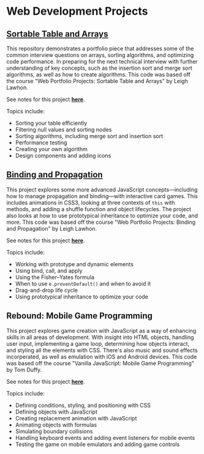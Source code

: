 # Web Development Projects

## [Sortable Table and Arrays](https://brennanbrown.github.io/javascript-projects/sortable-tables)

This repository demonstrates a portfolio piece that addresses some of the common interview questions on arrays, sorting algorithms, and optimizing code performance. In preparing for the next technical interview with further understanding of key concepts, such as the insertion sort and merge sort algorithms, as well as how to create algorithms. This code was based off the course "Web Portfolio Projects: Sortable Table and Arrays" by Leigh Lawhon.

See notes for this project [**here**](https://github.com/brennanbrown/javascript-projects/blob/master/sortable-tables/README.md).

Topics include:

- Sorting your table efficiently
- Filtering null values and sorting nodes
- Sorting algorithms, including merge sort and insertion sort
- Performance testing
- Creating your own algorithm
- Design components and adding icons

## [Binding and Propagation](https://brennanbrown.github.io/javascript-projects/flashcards)

This project explores some more advanced JavaScript concepts—including how to manage propagation and binding—with interactive card games. This includes animations in CSS3, looking at three contexts of `this` with methods, and adding a shuffle function and object lifecycles. The project also looks at how to use prototypical inheritance to optimize your code, and more. This code was based off the course "Web Portfolio Projects: Binding and Propagation" by Leigh Lawhon.

See notes for this project [**here**](https://github.com/brennanbrown/javascript-projects/blob/master/flashcards/README.md).

Topics include:

- Working with prototype and dynamic elements
- Using bind, call, and apply
- Using the Fisher–Yates formula
- When to use `e.preventDefault()` and when to avoid it
- Drag-and-drop life cycle
- Using prototypical inheritance to optimize your code

## Rebound: Mobile Game Programming

This project explores game creation with JavaScript as a way of enhancing skills in all areas of development. With insight into HTML objects, handling user input, implementing a game loop, determining how objects interact, and styling all the elements with CSS. There's also music and sound effects incorperated, as well as emulation with iOS and Android devices. This code was based off the course "Vanilla JavaScript: Mobile Game Programming" by Tom Duffy.

See notes for this project [**here**](https://github.com/brennanbrown/javascript-projects/blob/master/rebound-game/README.md).

Topics include:

- Defining conditions, styling, and positioning with CSS
- Defining objects with JavaScript
- Creating replacement animation with JavaScript
- Animating objects with formulas
- Simulating boundary collisions
- Handling keyboard events and adding event listeners for mobile events
- Testing the game on mobile emulators and adding game controls


